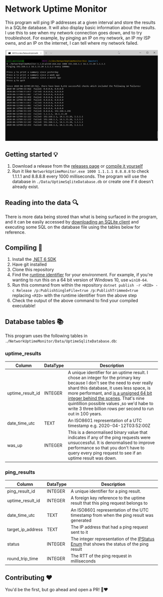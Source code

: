 # Network Uptime Monitor

This program will ping IP addresses at a given interval and store the results in a SQLite database. It will also display basic information about the results. I use this to see when my network connection goes down, and to try troubleshoot. For example, by pinging an IP on my network, an IP my ISP owns, and an IP on the internet, I can tell where my network failed.

![screenshot of the console running NetworkUptimeMonitor.exe](program-running.png)

## Getting started 💡
1. Download a release from the [releases page](https://github.com/un1r8okq/NetworkUptimeMonitor/releases) or [compile it yourself](#Compiling)
1. Run it like `NetworkUptimeMonitor.exe 1000 1.1.1.1 8.8.8.8` to check 1.1.1.1 and 8.8.8.8 every 1000 milliseconds. The program will use the database in `./Data/UptimeSqliteDatabase.db` or create one if it doesn't already exist.

## Reading into the data 🔍
There is more data being stored than what is being surfaced in the program, and it can be easily accessed by [downloading an SQLite client](https://www.sqlite.org/download.html) and executing some SQL on the database file using the tables below for reference.

## Compiling 🔨
1. Install the [.NET 6 SDK](https://dotnet.microsoft.com/en-us/download/dotnet/6.0)
1. Have git installed
1. Clone this repository
1. Find the [runtime identifier](https://docs.microsoft.com/en-us/dotnet/core/rid-catalog) for your environment. For example, if you're wanting to run this on a 64 bit version of Windows 10, use `win10-64`.
1. Run this command from within the repository `dotnet publish -r <RID> -c Release /p:PublishSingleFile=true /p:PublishTrimmed=true` replacing `<RID>` with the runtime identifier from the above step
1. Check the output of the above command to find your compiled executable!

## Database tables 📚
This program uses the following tables in `./NetworkUptimeMonitor/Data/UptimeSqliteDatabase.db`:

### uptime_results
| Column           | DataType | Description |
| ---------------- | -------- | ----------- |
| uptime_result_id | INTEGER  | A unique identifier for an uptime result. I chose an integer for the primary key because I don't see the need to ever really shard this database, it uses less space, is more performant, and [is a unsigned 64 bit integer behind the scenes](https://www.sqlitetutorial.net/sqlite-primary-key/). That's nine quintillion possible values ,so we'd habe to write 3 three billion rows per second to run out in 100 years. |
| date_time_utc    | TEXT     | An ISO8601 representation of a UTC timestamp e.g. 2020-04-12T03:52:00Z |
| was_up           | INTEGER  | This is a denormalised binary value that indicates if any of the ping requests were unsuccessful. It is denormalised to improve performance so that you don't have to query every ping request to see if an uptime result was down. |

### ping_results
| Column            | DataType | Description                                                                            |
| ----------------- | -------- | -------------------------------------------------------------------------------------- |
| ping_result_id    | INTEGER  | A unique identifier for a ping result.                                                 |
| uptime_result_id  | INTEGER  | A foreign key reference to the uptime result that this ping request belongs to         |
| date_time_utc     | TEXT     | An ISO8601 representation of the UTC timestamp from when the ping result was generated |
| target_ip_address | TEXT     | The IP address that had a ping request sent to it                                      |
| status            | INTEGER  | The integer representation of the [IPStatus Enum](https://docs.microsoft.com/en-us/dotnet/api/system.net.networkinformation.ipstatus?view=netframework-4.8) that shows the status of the ping result |
| round_trip_time   | INTEGER  | The RTT of the ping request in milliseconds                                            |

## Contributing ❤
You'd be the first, but go ahead and open a PR! 🎉❤
